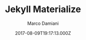 ---
title: Jekyll Materialize
github: 'https://github.com/macrod68/jekyll-materialize-starter-template'
demo: 'http://jekyllmaterialize.panoramedia.it/'
author: Marco Damiani
ssg:
  - Jekyll
cms:
  - No Cms
date: 2017-08-09T19:17:13.000Z
github_branch: master
description: Jekyll Materialize Starter Theme
stale: false
---